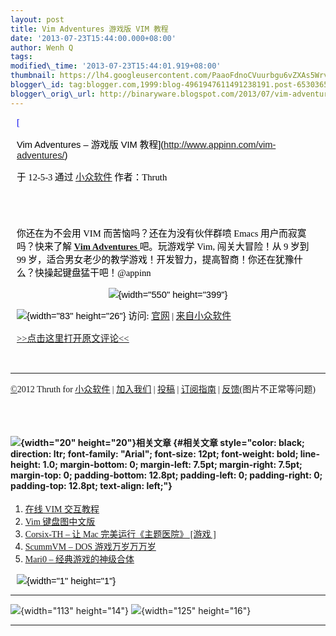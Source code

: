 ```yaml
--- 
layout: post 
title: Vim Adventures 游戏版 VIM 教程 
date: '2013-07-23T15:44:00.000+08:00' 
author: Wenh Q
tags:
modified\_time: '2013-07-23T15:44:01.919+08:00' 
thumbnail: https://lh4.googleusercontent.com/PaaoFdnoCVuurbgu6vZXAs5Wrv3Y7XXLWOYWRwf5fj7NegAUrDOBv2jPc43yEMTPO87FCK8UagptKJlQsTX8mdQX6a1cMQhfamia6h10Vg\_tmg4hOKo=s72-c
blogger\_id: tag:blogger.com,1999:blog-4961947611491238191.post-6530365953569617759
blogger\_orig\_url: http://binaryware.blogspot.com/2013/07/vim-adventures-vim.html
---
```


<div
style="color: black; direction: ltr; font-family: &quot;Arial&quot;; font-size: 11pt; margin-bottom: 0; margin-left: 7.5pt; margin-right: 7.5pt; margin-top: 0; padding: 0;">

<span
style="color: #0000ee; font-family: &quot;Verdana&quot;; text-decoration: underline;">[

Vim Adventures – 游戏版 VIM
教程](http://www.appinn.com/vim-adventures/)</span>

</div>

<div
style="color: black; direction: ltr; font-family: &quot;Arial&quot;; font-size: 11pt; margin-bottom: 0; margin-left: 7.5pt; margin-right: 7.5pt; margin-top: 0; padding-bottom: 8pt; padding-left: 0; padding-right: 0; padding-top: 0;">

<span style="font-family: &quot;Verdana&quot;;">于 12-5-3 通过
</span><span
style="color: #0000ee; font-family: &quot;Verdana&quot;; text-decoration: underline;">[小众软件](http://www.appinn.com/)</span><span
style="font-family: &quot;Verdana&quot;;"> 作者：Thruth</span>

</div>

<div
style="color: black; direction: ltr; font-family: &quot;Arial&quot;; font-size: 11pt; height: 11pt; margin-bottom: 0; margin-left: 7.5pt; margin-right: 7.5pt; margin-top: 0; padding: 0;">

<span style="font-family: &quot;Verdana&quot;;"></span>

</div>

<div
style="color: black; direction: ltr; font-family: &quot;Arial&quot;; font-size: 11pt; margin-bottom: 0; margin-left: 7.5pt; margin-right: 7.5pt; margin-top: 0; padding: 0;">

<span style="font-family: &quot;Verdana&quot;;">你还在为不会用 VIM
而苦恼吗？还在为没有伙伴群喷 Emacs 用户而寂寞吗？快来了解 </span><span
style="color: #0000ee; font-family: &quot;Verdana&quot;; font-weight: bold; text-decoration: underline;">[Vim
Adventures](http://www.appinn.com/vim-adventures/)</span><span
style="color: #0000ee; font-family: &quot;Verdana&quot;; text-decoration: underline;">[ ](http://www.appinn.com/vim-adventures/)</span><span
style="font-family: &quot;Verdana&quot;;">吧。玩游戏学 Vim,
闯关大冒险！从 9 岁到 99
岁，适合男女老少的教学游戏！开发智力，提高智商！你还在犹豫什么？快操起键盘猛干吧！@appinn</span>

</div>

<div
style="color: black; direction: ltr; font-family: &quot;Arial&quot;; font-size: 11pt; margin-bottom: 0; margin-left: 7.5pt; margin-right: 7.5pt; margin-top: 0; padding: 0; text-align: center;">

![](https://lh4.googleusercontent.com/PaaoFdnoCVuurbgu6vZXAs5Wrv3Y7XXLWOYWRwf5fj7NegAUrDOBv2jPc43yEMTPO87FCK8UagptKJlQsTX8mdQX6a1cMQhfamia6h10Vg_tmg4hOKo){width="550"
height="399"}

</div>

<div
style="color: black; direction: ltr; font-family: &quot;Arial&quot;; font-size: 11pt; margin-bottom: 0; margin-left: 7.5pt; margin-right: 7.5pt; margin-top: 0; padding: 0;">

![](https://lh3.googleusercontent.com/OYDuMZqRB-Jd-zqIlp_t4Cs_MxxK8eL6grTBQ8yVbkney-4khPfQ0YSIn4hXFlqYYMrDACGnHYxUhHCLoxRQB-vvpja1Sm7NAJZkxyZtqzRjSidyR7Y){width="83"
height="26"}<span style="font-family: &quot;Verdana&quot;;"> 访问:
</span><span
style="color: #0000ee; font-family: &quot;Verdana&quot;; text-decoration: underline;">[官网](http://vim-adventures.com/)</span><span
style="font-family: &quot;Verdana&quot;;"> | </span><span
style="color: #0000ee; font-family: &quot;Verdana&quot;; text-decoration: underline;">[来自小众软件](http://www.appinn.com/vim-adventures/)</span>

</div>

<div
style="color: black; direction: ltr; font-family: &quot;Arial&quot;; font-size: 11pt; margin-bottom: 0; margin-left: 7.5pt; margin-right: 7.5pt; margin-top: 0; padding-bottom: 12.8pt; padding-left: 0; padding-right: 0; padding-top: 0;">

<span
style="color: #0000ee; font-family: &quot;Verdana&quot;; text-decoration: underline;">[&gt;&gt;点击这里打开原文评论&lt;&lt;](http://www.appinn.com/vim-adventures/?utm_source=feeds&utm_medium=permalink&utm_campaign=feeds)</span>

</div>

------------------------------------------------------------------------

<span
style="color: #0000ee; font-family: &quot;Verdana&quot;; text-decoration: underline;">[©](http://www.appinn.com/copyright/?utm_source=feeds&utm_medium=copyright&utm_campaign=feeds)</span><span
style="font-family: &quot;Verdana&quot;;">2012 Thruth for </span><span
style="color: #0000ee; font-family: &quot;Verdana&quot;; text-decoration: underline;">[小众软件](http://www.appinn.com/?utm_source=feeds&utm_medium=appinn&utm_campaign=feeds)</span><span
style="font-family: &quot;Verdana&quot;;"> | </span><span
style="color: #0000ee; font-family: &quot;Verdana&quot;; text-decoration: underline;">[加入我们](http://www.appinn.com/join-us/?utm_source=feeds&utm_medium=joinus&utm_campaign=feeds)</span><span
style="font-family: &quot;Verdana&quot;;"> | </span><span
style="color: #0000ee; font-family: &quot;Verdana&quot;; text-decoration: underline;">[投稿](http://www.appinn.com/contribute/?utm_source=feeds&utm_medium=contribute&utm_campaign=feeds)</span><span
style="font-family: &quot;Verdana&quot;;"> | </span><span
style="color: red; font-family: &quot;Verdana&quot;; text-decoration: underline;">[订阅指南](http://www.appinn.com/feeds-subscribe/?utm_source=feeds&utm_medium=feedsubscribe&utm_campaign=feeds)</span><span
style="font-family: &quot;Verdana&quot;;"> | </span><span
style="color: #0000ee; font-family: &quot;Verdana&quot;; text-decoration: underline;">[反馈](http://appinn.wufoo.com/forms/eccae-aeeae/)</span><span
style="font-family: &quot;Verdana&quot;;">(图片不正常等问题)</span>


<div
style="color: black; direction: ltr; font-family: &quot;Arial&quot;; font-size: 11pt; height: 11pt; margin-bottom: 0; margin-left: 7.5pt; margin-right: 7.5pt; margin-top: 0; padding-bottom: 12.8pt; padding-left: 0; padding-right: 0; padding-top: 0;">

<span style="font-family: &quot;Verdana&quot;;"></span>

</div>

#### ![](https://lh6.googleusercontent.com/XBXDu6FPAxFRUc7zrLjaJlHZhliKyyrxVG2WSxwg224FzYwVM0sD0F9Rlop9GTjnOVh9xL_HBvpDP4UgzaXjDIV4NJHwzdgFDpkj1xxqXhT1p7Zf068){width="20" height="20"}<span style="font-family: &quot;Verdana&quot;;">相关文章</span> {#相关文章 style="color: black; direction: ltr; font-family: "Arial"; font-size: 12pt; font-weight: bold; line-height: 1.0; margin-bottom: 0; margin-left: 7.5pt; margin-right: 7.5pt; margin-top: 0; padding-bottom: 12.8pt; padding-left: 0; padding-right: 0; padding-top: 12.8pt; text-align: left;"}

1.  <span
    style="color: #0000ee; font-family: &quot;Verdana&quot;; text-decoration: underline;">[在线
    VIM 交互教程](http://www.appinn.com/online-vim-tutorial/)</span>
2.  <span
    style="color: #0000ee; font-family: &quot;Verdana&quot;; text-decoration: underline;">[Vim
    键盘图中文版](http://www.appinn.com/vim-tutorials-pic/)</span>
3.  <span
    style="color: #0000ee; font-family: &quot;Verdana&quot;; text-decoration: underline;">[Corsix-TH
    – 让 Mac
    完美运行《主题医院》
[游戏
]](http://www.appinn.com/corsix-th-theme-hospital-for-mac/)</span>
4.  <span
    style="color: #0000ee; font-family: &quot;Verdana&quot;; text-decoration: underline;">[ScummVM
    – DOS 游戏万岁万万岁](http://www.appinn.com/scummvm/)</span>
5.  <span
    style="color: #0000ee; font-family: &quot;Verdana&quot;; text-decoration: underline;">[Mari0
    – 经典游戏的神级合体](http://www.appinn.com/mari0/)</span>

<div
style="color: black; direction: ltr; font-family: &quot;Arial&quot;; font-size: 11pt; margin-bottom: 0; margin-left: 7.5pt; margin-right: 7.5pt; margin-top: 0; padding: 0;">

![](https://lh3.googleusercontent.com/snFGH_q18QsfMHm4OCh3l_L1MHuuNyC-12SjnZbZu5lXNVD67pFBuVvO0gUcDrT1uPo9ImFJTp3lvuMI5ESND05az3TWgIfe6sZKMf013nDby0cHwak){width="1"
height="1"}

</div>

[](https://www.blogger.com/blogger.g?blogID=4961947611491238191#)[](https://www.blogger.com/blogger.g?blogID=4961947611491238191#)


  ------------------------------------------------------------------------------------------------------------------------------------------------------------------------------------- -------------------------------------------------------------------------------------------------------------------------------------------------------------------------------------
  ![](https://lh6.googleusercontent.com/1Buvw0gPXIgSbMw4kg8ZcwEPsheOVpmYEsa0GNNEw3MDp1-ANWUZntUWtmE1CM9No2lgMdLtbrpJHLMnVC7Pcqn9Sr7j3Hp0pvJK5GhfaeZcI3fdSAI){width="113" height="14"}   ![](https://lh5.googleusercontent.com/Q7aN2wV5i4VRYVXFcUSIjWgRhsWEDnth08sC0_jJGW62oiXB2dDg8n7E-VdPkZfwTmDdpbRZ5I2TRjek1rZGUjTxnSeaKtxzB-cGKLsS-NSDOxPZ7Ow){width="125" height="16"}
  ------------------------------------------------------------------------------------------------------------------------------------------------------------------------------------- -------------------------------------------------------------------------------------------------------------------------------------------------------------------------------------


